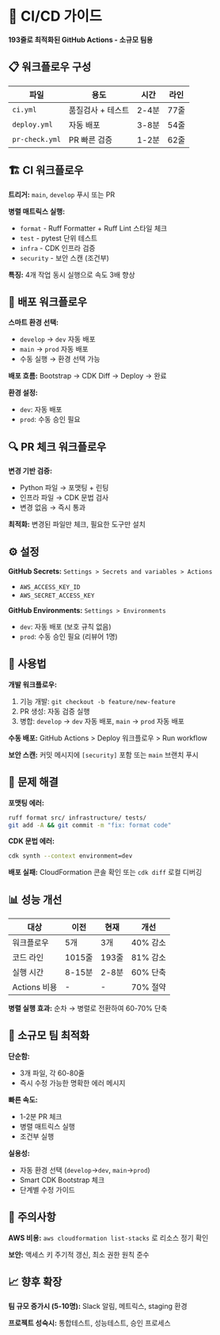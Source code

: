 # 🚀 CI/CD 가이드

**193줄로 최적화된 GitHub Actions - 소규모 팀용**

## 📋 워크플로우 구성

| 파일 | 용도 | 시간 | 라인 |
|------|------|------|------|
| `ci.yml` | 품질검사 + 테스트 | 2-4분 | 77줄 |
| `deploy.yml` | 자동 배포 | 3-8분 | 54줄 |
| `pr-check.yml` | PR 빠른 검증 | 1-2분 | 62줄 |

## 🏗️ CI 워크플로우

**트리거:** `main`, `develop` 푸시 또는 PR

**병렬 매트릭스 실행:**
- `format` - Ruff Formatter + Ruff Lint 스타일 체크
- `test` - pytest 단위 테스트
- `infra` - CDK 인프라 검증  
- `security` - 보안 스캔 (조건부)

**특징:** 4개 작업 동시 실행으로 속도 3배 향상

## 🚀 배포 워크플로우

**스마트 환경 선택:**
- `develop` → `dev` 자동 배포
- `main` → `prod` 자동 배포
- 수동 실행 → 환경 선택 가능

**배포 흐름:** Bootstrap → CDK Diff → Deploy → 완료

**환경 설정:**
- `dev`: 자동 배포
- `prod`: 수동 승인 필요

## 🔍 PR 체크 워크플로우

**변경 기반 검증:**
- Python 파일 → 포맷팅 + 린팅
- 인프라 파일 → CDK 문법 검사
- 변경 없음 → 즉시 통과

**최적화:** 변경된 파일만 체크, 필요한 도구만 설치

## ⚙️ 설정

**GitHub Secrets:** `Settings > Secrets and variables > Actions`
- `AWS_ACCESS_KEY_ID`
- `AWS_SECRET_ACCESS_KEY`

**GitHub Environments:** `Settings > Environments`
- `dev`: 자동 배포 (보호 규칙 없음)
- `prod`: 수동 승인 필요 (리뷰어 1명)

## 🎯 사용법

**개발 워크플로우:**
1. 기능 개발: `git checkout -b feature/new-feature`
2. PR 생성: 자동 검증 실행
3. 병합: `develop` → `dev` 자동 배포, `main` → `prod` 자동 배포

**수동 배포:** GitHub Actions > Deploy 워크플로우 > Run workflow

**보안 스캔:** 커밋 메시지에 `[security]` 포함 또는 `main` 브랜치 푸시

## 🔧 문제 해결

**포맷팅 에러:**
```bash
ruff format src/ infrastructure/ tests/
git add -A && git commit -m "fix: format code"
```

**CDK 문법 에러:**
```bash
cdk synth --context environment=dev
```

**배포 실패:** CloudFormation 콘솔 확인 또는 `cdk diff` 로컬 디버깅

## 📊 성능 개선

| 대상 | 이전 | 현재 | 개선 |
|------|------|------|------|
| 워크플로우 | 5개 | 3개 | 40% 감소 |
| 코드 라인 | 1015줄 | 193줄 | 81% 감소 |
| 실행 시간 | 8-15분 | 2-8분 | 60% 단축 |
| Actions 비용 | - | - | 70% 절약 |

**병렬 실행 효과:** 순차 → 병렬로 전환하여 60-70% 단축

## 🎯 소규모 팀 최적화

**단순함:**
- 3개 파일, 각 60-80줄
- 즉시 수정 가능한 명확한 에러 메시지

**빠른 속도:**
- 1-2분 PR 체크
- 병렬 매트릭스 실행
- 조건부 실행

**실용성:**
- 자동 환경 선택 (`develop`→`dev`, `main`→`prod`)
- Smart CDK Bootstrap 체크
- 단계별 수정 가이드

## 🚨 주의사항

**AWS 비용:** `aws cloudformation list-stacks` 로 리소스 정기 확인

**보안:** 액세스 키 주기적 갱신, 최소 권한 원칙 준수



## 📈 향후 확장

**팀 규모 증가시 (5-10명):** Slack 알림, 메트릭스, staging 환경

**프로젝트 성숙시:** 통합테스트, 성능테스트, 승인 프로세스
